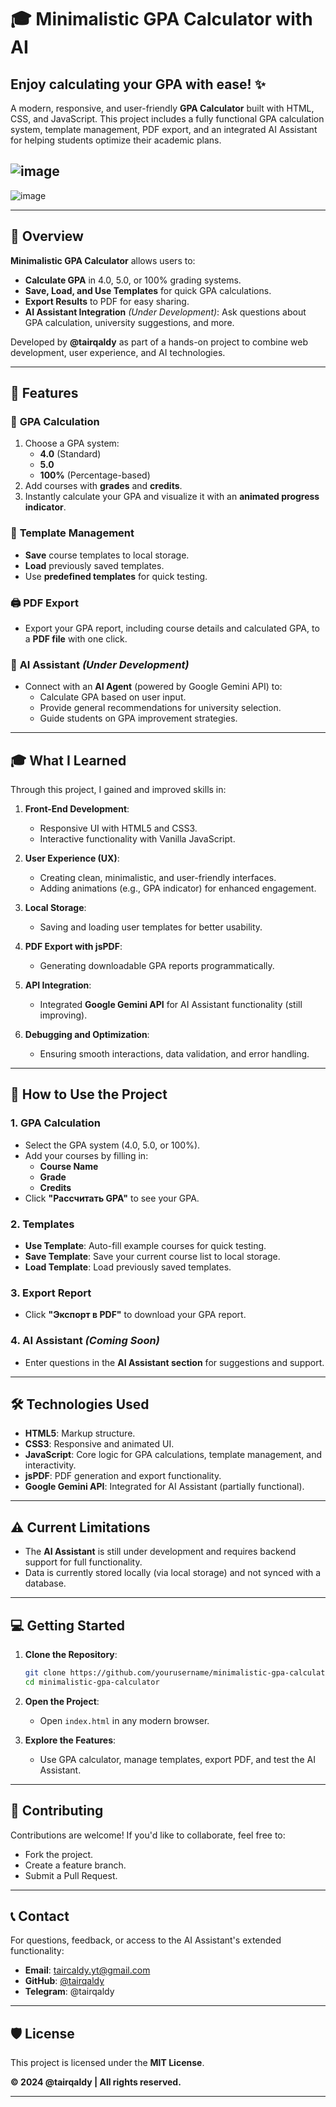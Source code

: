 # 🎓 **Minimalistic GPA Calculator with AI**  
## Enjoy calculating your GPA with ease! ✨  

A modern, responsive, and user-friendly **GPA Calculator** built with HTML, CSS, and JavaScript. This project includes a fully functional GPA calculation system, template management, PDF export, and an integrated AI Assistant for helping students optimize their academic plans.

![image](https://github.com/user-attachments/assets/99c217fa-c17e-420f-ae59-c3b7ab82b02c)
---
![image](https://github.com/user-attachments/assets/c0d0409b-6c8c-45e2-8723-2d406a173188)



---

## 🚀 **Overview**  

**Minimalistic GPA Calculator** allows users to:  
- **Calculate GPA** in 4.0, 5.0, or 100% grading systems.  
- **Save, Load, and Use Templates** for quick GPA calculations.  
- **Export Results** to PDF for easy sharing.  
- **AI Assistant Integration** *(Under Development)*: Ask questions about GPA calculation, university suggestions, and more.

Developed by **@tairqaldy** as part of a hands-on project to combine web development, user experience, and AI technologies.

---

## 🔧 **Features**  

### 🧮 **GPA Calculation**  
1. Choose a GPA system:  
   - **4.0** (Standard)  
   - **5.0**  
   - **100%** (Percentage-based)  
2. Add courses with **grades** and **credits**.  
3. Instantly calculate your GPA and visualize it with an **animated progress indicator**.  

### 📂 **Template Management**  
- **Save** course templates to local storage.  
- **Load** previously saved templates.  
- Use **predefined templates** for quick testing.

### 🖨️ **PDF Export**  
- Export your GPA report, including course details and calculated GPA, to a **PDF file** with one click.  

### 🧠 **AI Assistant** *(Under Development)*  
- Connect with an **AI Agent** (powered by Google Gemini API) to:  
  - Calculate GPA based on user input.  
  - Provide general recommendations for university selection.  
  - Guide students on GPA improvement strategies.  

---

## 🎓 **What I Learned**  

Through this project, I gained and improved skills in:  
1. **Front-End Development**:  
   - Responsive UI with HTML5 and CSS3.  
   - Interactive functionality with Vanilla JavaScript.  

2. **User Experience (UX)**:  
   - Creating clean, minimalistic, and user-friendly interfaces.  
   - Adding animations (e.g., GPA indicator) for enhanced engagement.  

3. **Local Storage**:  
   - Saving and loading user templates for better usability.  

4. **PDF Export with jsPDF**:  
   - Generating downloadable GPA reports programmatically.  

5. **API Integration**:  
   - Integrated **Google Gemini API** for AI Assistant functionality (still improving).  

6. **Debugging and Optimization**:  
   - Ensuring smooth interactions, data validation, and error handling.  

---

## 📖 **How to Use the Project**  

### **1. GPA Calculation**  
- Select the GPA system (4.0, 5.0, or 100%).  
- Add your courses by filling in:  
   - **Course Name**  
   - **Grade**  
   - **Credits**  
- Click **"Рассчитать GPA"** to see your GPA.  

### **2. Templates**  
- **Use Template**: Auto-fill example courses for quick testing.  
- **Save Template**: Save your current course list to local storage.  
- **Load Template**: Load previously saved templates.

### **3. Export Report**  
- Click **"Экспорт в PDF"** to download your GPA report.  

### **4. AI Assistant** *(Coming Soon)*  
- Enter questions in the **AI Assistant section** for suggestions and support.  

---

## 🛠️ **Technologies Used**  

- **HTML5**: Markup structure.  
- **CSS3**: Responsive and animated UI.  
- **JavaScript**: Core logic for GPA calculations, template management, and interactivity.  
- **jsPDF**: PDF generation and export functionality.  
- **Google Gemini API**: Integrated for AI Assistant (partially functional).  

---

## ⚠️ **Current Limitations**  

- The **AI Assistant** is still under development and requires backend support for full functionality.  
- Data is currently stored locally (via local storage) and not synced with a database.  

---

## 💻 **Getting Started**  

1. **Clone the Repository**:  
   ```bash
   git clone https://github.com/yourusername/minimalistic-gpa-calculator.git
   cd minimalistic-gpa-calculator
   ```

2. **Open the Project**:  
   - Open `index.html` in any modern browser.  

3. **Explore the Features**:  
   - Use GPA calculator, manage templates, export PDF, and test the AI Assistant.

---

## 🤝 **Contributing**  

Contributions are welcome! If you'd like to collaborate, feel free to:  
- Fork the project.  
- Create a feature branch.  
- Submit a Pull Request.  

---

## 📞 **Contact**  

For questions, feedback, or access to the AI Assistant's extended functionality:  

- **Email**: taircaldy.yt@gmail.com  
- **GitHub**: [@tairqaldy](https://github.com/tairqaldy)  
- **Telegram**: @tairqaldy  

---

## 🛡️ **License**  

This project is licensed under the **MIT License**.  

**© 2024 @tairqaldy | All rights reserved.**  

---  
